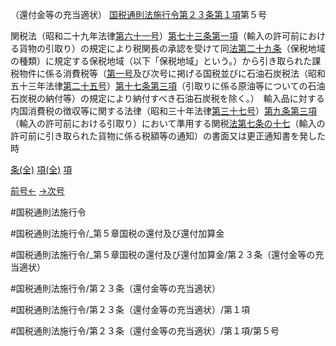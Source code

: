 （還付金等の充当適状）
[国税通則法施行令第２３条第１項](国税通則法施行＿令＿第２３条第１項)第５号

関税法（昭和二十九年法律[第六十一号](国税通則法施行＿令＿第２３条第１項第６１号)）[第七十三条第一項](国税通則法施行＿令＿第７３条第１項)（輸入の許可前における貨物の引取り）の規定により税関長の承認を受けて同[法第二十九条](国税通則法＿＿＿＿＿第２９条第１項)（保税地域の種類）に規定する保税地域（以下「保税地域」という。）から引き取られた課税物件に係る消費税等（[第一号](国税通則法施行＿令＿第２３条第１項第１号)及び次号に掲げる国税並びに石油石炭税法（昭和五十三年法律[第二十五号](国税通則法施行＿令＿第２３条第１項第２５号)）[第十七条第三項](国税通則法施行＿令＿第１７条第３項)（引取りに係る原油等についての石油石炭税の納付等）の規定により納付すべき石油石炭税を除く。）　輸入品に対する内国消費税の徴収等に関する法律（昭和三十年法律[第三十七号](国税通則法施行＿令＿第２３条第１項第３７号)）[第九条第三項](国税通則法施行＿令＿第９条第３項)（輸入の許可前における引取り）において準用する関税[法第七条の十七](国税通則法＿＿＿＿＿第７条の１７第１項)（輸入の許可前に引き取られた貨物に係る税額等の通知）の書面又は更正通知書を発した時

[条(全)](国税通則法施行＿令＿第２３条_.md)    [項(全)](国税通則法施行＿令＿第２３条第１項_.md)    [項](国税通則法施行＿令＿第２３条第１項.md)

[前号←](国税通則法施行＿令＿第２３条第１項第４号.md)    [→次号](国税通則法施行＿令＿第２３条第１項第６号.md)

#国税通則法施行令

#国税通則法施行令/_第５章国税の還付及び還付加算金

#国税通則法施行令/_第５章国税の還付及び還付加算金/第２３条（還付金等の充当適状）

#国税通則法施行令/第２３条（還付金等の充当適状）

#国税通則法施行令/第２３条（還付金等の充当適状）/第１項

#国税通則法施行令/第２３条（還付金等の充当適状）/第１項/第５号

